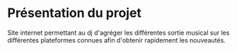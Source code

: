 # Présentation du projet

Site internet permettant au dj d'agréger les différentes sortie musical sur les différentes plateformes connues afin d'obtenir rapidement les nouveautés.

